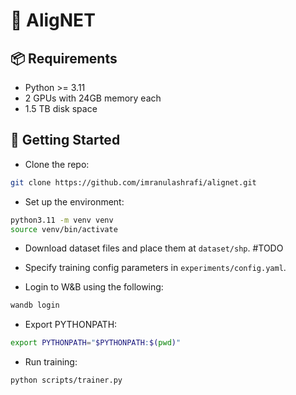 # 🧠 AligNET

## 📦 Requirements

- Python >= 3.11  
- 2 GPUs with 24GB memory each
- 1.5 TB disk space

## 🚀 Getting Started

- Clone the repo:

```bash
git clone https://github.com/imranulashrafi/alignet.git
```

- Set up the environment:

```bash
python3.11 -m venv venv
source venv/bin/activate
```

- Download dataset files and place them at `dataset/shp`. #TODO

- Specify training config parameters in `experiments/config.yaml`.

- Login to W&B using the following:

```bash
wandb login
```

- Export PYTHONPATH:
```bash
export PYTHONPATH="$PYTHONPATH:$(pwd)"
```

- Run training:
```bash
python scripts/trainer.py
```
